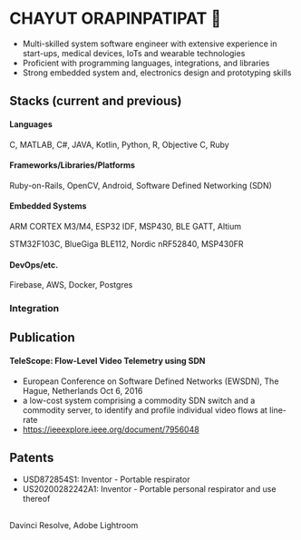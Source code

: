 # CHAYUT ORAPINPATIPAT 👋

-	Multi-skilled system software engineer with extensive experience in 
start-ups, medical devices, IoTs and wearable technologies
-	Proficient with programming languages, integrations, and libraries
-	Strong embedded system and, electronics design and prototyping skills

## Stacks (current and previous)
#### Languages
C, MATLAB, C#, JAVA, Kotlin, Python, R, Objective C, Ruby 

#### Frameworks/Libraries/Platforms 
Ruby-on-Rails, OpenCV, Android, Software Defined Networking (SDN)

#### Embedded Systems
ARM CORTEX M3/M4, ESP32 IDF, MSP430, BLE GATT, Altium

STM32F103C, BlueGiga BLE112, Nordic nRF52840, MSP430FR

#### DevOps/etc.
Firebase, AWS, Docker, Postgres 

### Integration


## Publication	

#### TeleScope: Flow-Level Video Telemetry using SDN

- European Conference on Software Defined Networks (EWSDN), The Hague, Netherlands Oct 6, 2016
- a low-cost system comprising a commodity SDN switch and a commodity server, to identify and profile individual video flows at 
line-rate
- https://ieeexplore.ieee.org/document/7956048

## Patents
- USD872854S1: Inventor - Portable respirator 
- US20200282242A1: Inventor - Portable personal respirator and use thereof 

## 
Davinci Resolve, Adobe Lightroom
 



